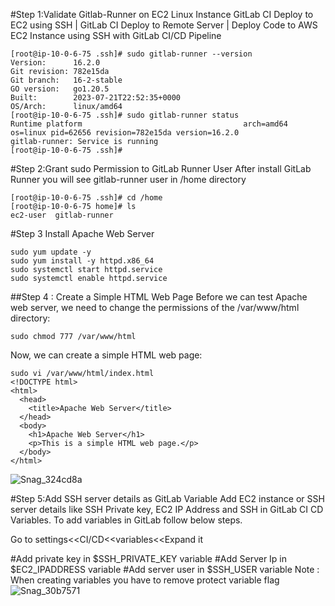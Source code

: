 #Step 1:Validate Gitlab-Runner on EC2 Linux Instance
GitLab CI Deploy to EC2 using SSH | GitLab CI Deploy to Remote Server | Deploy Code to AWS EC2 Instance using SSH with GitLab CI/CD Pipeline
```
[root@ip-10-0-6-75 .ssh]# sudo gitlab-runner --version
Version:      16.2.0
Git revision: 782e15da
Git branch:   16-2-stable
GO version:   go1.20.5
Built:        2023-07-21T22:52:35+0000
OS/Arch:      linux/amd64
[root@ip-10-0-6-75 .ssh]# sudo gitlab-runner status
Runtime platform                                    arch=amd64 os=linux pid=62656 revision=782e15da version=16.2.0
gitlab-runner: Service is running
[root@ip-10-0-6-75 .ssh]#

```
#Step 2:Grant sudo Permission to GitLab Runner User
After install GitLab Runner you will see gitlab-runner user in /home directory
```
[root@ip-10-0-6-75 .ssh]# cd /home
[root@ip-10-0-6-75 home]# ls
ec2-user  gitlab-runner
```
#Step 3 Install Apache Web Server
```
sudo yum update -y
sudo yum install -y httpd.x86_64
sudo systemctl start httpd.service
sudo systemctl enable httpd.service
```
##Step 4 : Create a Simple HTML Web Page
Before we can test Apache web server, we need to change the permissions of the /var/www/html directory:
```
sudo chmod 777 /var/www/html
```
Now, we can create a simple HTML web page:
```
sudo vi /var/www/html/index.html
<!DOCTYPE html>
<html>
  <head>
    <title>Apache Web Server</title>
  </head>
  <body>
    <h1>Apache Web Server</h1>
    <p>This is a simple HTML web page.</p>
  </body>
</html>
```
![Snag_324cd8a](https://github.com/asiandevs/gitlab_cicd/assets/37457408/a4967f2d-2eea-404d-addc-b03aad070e20)

#Step 5:Add SSH server details as GitLab Variable
Add EC2 instance or SSH server details like SSH Private key, EC2 IP Address and SSH in GitLab CI CD Variables. To add variables in GitLab follow below steps.

Go to settings<<CI/CD<<variables<<Expand it

#Add private key in $SSH_PRIVATE_KEY variable
#Add Server Ip in $EC2_IPADDRESS variable
#Add server user in $SSH_USER variable
Note : When creating variables you have to remove protect variable flag
![Snag_30b7571](https://github.com/asiandevs/gitlab_cicd/assets/37457408/9d4bb449-18b0-4610-a174-06def98ca0a2)


